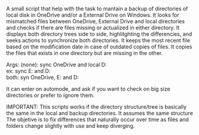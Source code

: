 A small script that help with the task to mantain a backup of directories of local disk in OneDrive and/or a External Drive on Windows. 
It looks for mismatched files between OneDrive, External Drive and local directories and checks if there are files missing or actualized in either directory.
It displays both directory trees side to side, highlitghting the differencies, and seeks actions to synchronize both directories.
It keeps the most recent file based on the modification date in case of outdated copies of files.
It copies the files that exists in one directory but are missing in the other.
  
Args: 
(none): sync OneDrive and local D:  
ex: sync E: and D:  
both: syn OneDrive, E: and D:  
  
It can enter on automode, and ask if you want to check on big size directories or prefer to ignore them.  
  
IMPORTANT: This scripts works if the directory structure/tree is basically the same in the local and backup directories. It assumes the same structure
The objetive is to fix differences that naturally occur over time as files and folders change slightly with use and keep diverging.
